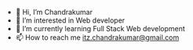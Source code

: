 - 👋 Hi, I’m Chandrakumar
- 👀 I’m interested in Web developer 
- 🌱 I’m currently learning Full Stack Web development
- 📫 How to reach me itz.chandrakumar@gmail.com

